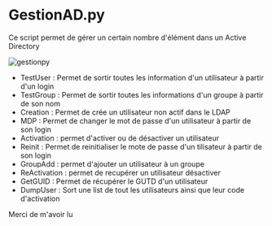 # GestionAD.py

Ce script permet de gérer un certain nombre d'élément dans un Active Directory

![gestionpy](https://user-images.githubusercontent.com/37845844/54756434-82c5ae80-4be8-11e9-9519-cc7f6e9cffc1.png)

  - TestUser  : Permet de sortir toutes les information d'un utilisateur à partir d'un login
  - TestGroup : Permet de sortir toutes les informations d'un groupe à partir de son nom
  - Creation  : Permet de crée un utilisateur non actif dans le LDAP
  - MDP : Permet de changer le mot de passe d'un utilisateur à partir de son login
  -  Activation : permet d'activer ou de désactiver un utilisateur
  - Reinit : Permet de reinitialiser le mote de passe d'un tilisateur à partir de son login
  - GroupAdd : permet d'ajouter un utilisateur à un groupe
  - ReActivation : permet de recupérer un utilisateur désactiver
  - GetGUID : Permet de récupérer le GUTD d'un utilisateur
  - DumpUser : Sort une list de tout les utilisateurs ainsi que leur code d'activation
  
  Merci de m'avoir lu
